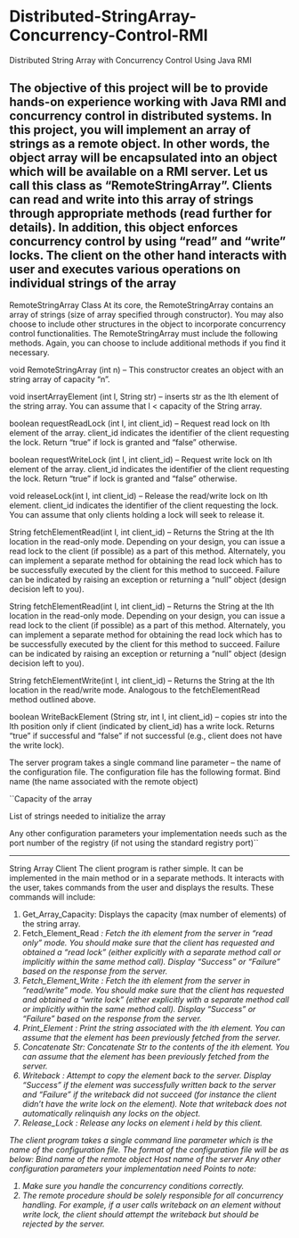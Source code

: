 # Distributed-StringArray-Concurrency-Control-RMI
Distributed String Array with Concurrency Control Using Java RMI

The objective of this project will be to provide hands-on experience working with Java RMI and
concurrency control in distributed systems.
In this project, you will implement an array of strings as a remote object. In other words, the
object array will be encapsulated into an object which will be available on a RMI server. Let us
call this class as “RemoteStringArray”. Clients can read and write into this array of strings
through appropriate methods (read further for details). In addition, this object enforces
concurrency control by using “read” and “write” locks.
The client on the other hand interacts with user and executes various operations on individual
strings of the array
-----------------------------------------------------------------------------------------------------------
RemoteStringArray Class
At its core, the RemoteStringArray contains an array of strings (size of array specified through
constructor). You may also choose to include other structures in the object to incorporate
concurrency control functionalities. The RemoteStringArray must include the following
methods. Again, you can choose to include additional methods if you find it necessary.

void RemoteStringArray (int n) – This constructor creates an object with an string
array of capacity “n”.

void insertArrayElement (int l, String str) – inserts str as the lth element of the
string array. You can assume that l < capacity of the String array.

boolean requestReadLock (int l, int client_id) – Request read lock on lth
element of the array. client_id indicates the identifier of the client requesting the lock. Return
“true” if lock is granted and “false” otherwise.

boolean requestWriteLock (int l, int client_id) – Request write lock on lth
element of the array. client_id indicates the identifier of the client requesting the lock. Return
“true” if lock is granted and “false” otherwise.

void releaseLock(int l, int client_id) – Release the read/write lock on lth
element. client_id indicates the identifier of the client requesting the lock. You can assume that
only clients holding a lock will seek to release it.

String fetchElementRead(int l, int client_id) – Returns the String at the lth
location in the read-only mode. Depending on your design, you can issue a read lock to the client
(if possible) as a part of this method. Alternately, you can implement a separate method for
obtaining the read lock which has to be successfully executed by the client for this method to
succeed. Failure can be indicated by raising an exception or returning a “null” object (design
decision left to you).

String fetchElementRead(int l, int client_id) – Returns the String at the lth
location in the read-only mode. Depending on your design, you can issue a read lock to the client
(if possible) as a part of this method. Alternately, you can implement a separate method for
obtaining the read lock which has to be successfully executed by the client for this method to
succeed. Failure can be indicated by raising an exception or returning a “null” object (design
decision left to you).

String fetchElementWrite(int l, int client_id) – Returns the String at the lth
location in the read/write mode. Analogous to the fetchElementRead method outlined
above.

boolean WriteBackElement (String str, int l, int client_id) – copies str
into the lth position only if client (indicated by client_id) has a write lock. Returns “true” if
successful and “false” if not successful (e.g., client does not have the write lock).

The server program takes a single command line parameter – the name of the configuration file.
The configuration file has the following format.
Bind name (the name associated with the remote object)

``Capacity of the array

List of strings needed to initialize the array

Any other configuration parameters your implementation needs such as
the port number of the registry (if not using the standard registry
port)``

-----------------------------------------------------------------------------------------------------------

String Array Client
The client program is rather simple. It can be implemented in the main method or in a separate
methods. It interacts with the user, takes commands from the user and displays the results.
These commands will include:
1. Get_Array_Capacity: Displays the capacity (max number of elements) of the string
array.
2. Fetch_Element_Read <i>: Fetch the ith element from the server in “read only” mode.
You should make sure that the client has requested and obtained a “read lock” (either
explicitly with a separate method call or implicitly within the same method call). Display
“Success” or “Failure” based on the response from the server.
3. Fetch_Element_Write <i>: Fetch the ith element from the server in “read/write”
mode. You should make sure that the client has requested and obtained a “write lock”
(either explicitly with a separate method call or implicitly within the same method call).
Display “Success” or “Failure” based on the response from the server.
4. Print_Element <i>: Print the string associated with the ith element. You can assume
that the element has been previously fetched from the server.
5. Concatenate <i> Str: Concatenate Str to the contents of the ith element. You can
assume that the element has been previously fetched from the server.
6. Writeback <i>: Attempt to copy the element back to the server. Display “Success” if
the element was successfully written back to the server and “Failure” if the writeback did
not succeed (for instance the client didn’t have the write lock on the element). Note that
writeback does not automatically relinquish any locks on the object.
7. Release_Lock <i>: Release any locks on element i held by this client.


The client program takes a single command line parameter which is the name of the
configuration file. The format of the configuration file will be as below:
Bind name of the remote object
Host name of the server
Any other configuration parameters your implementation need
Points to note:
1. Make sure you handle the concurrency conditions correctly.
2. The remote procedure should be solely responsible for all concurrency handling. For
example, if a user calls writeback on an element without write lock, the client should
attempt the writeback but should be rejected by the server.
